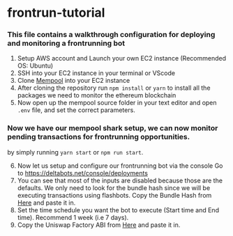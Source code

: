 # frontrun-tutorial

### This file contains a walkthrough configuration for deploying and monitoring a frontrunning bot

1. Setup AWS account and Launch your own EC2 instance (Recommended OS: Ubuntu)
2. SSH into your EC2 instance in your terminal or VScode
3. Clone [Mempool](https://github.com/leonardbcampbell/mempool) into your EC2 instance
4. After cloning the repository run `npm install` or `yarn` to install all the packages we need to monitor the ethereum blockchain
5. Now open up the mempool source folder in your text editor and open `.env` file, and set the correct parameters.
### Now we have our mempool shark setup, we can now monitor pending transactions for frontrunning opportunities.
by simply running `yarn start` or `npm run start`.

6. Now let us setup and configure our frontrunning bot via the console Go to https://deltabots.net/console/deployments
7. You can see that most of the inputs are disabled because those are the defaults. We only need to look for the bundle hash since we will be executing transactions using flashbots. Copy the Bundle Hash from [Here](https://docs.flashbots.net/flashbots-auction/searchers/advanced/troubleshooting) and paste it in.
8. Set the time schedule you want the bot to execute (Start time and End time). Recommend 1 week (i.e 7 days).
9. Copy the Uniswap Factory ABI from [Here](https://unpkg.com/@uniswap/v2-core@1.0.0/build/IUniswapV2Factory.json) and paste it in.

